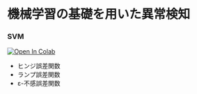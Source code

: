 # 機械学習の基礎を用いた異常検知

### SVM

[![Open In Colab](https://colab.research.google.com/assets/colab-badge.svg)](http://colab.research.google.com/github/matsubaraDaisuke/anomaly-detection/blob/main/01_machine_learning/00_svm.ipynb)

- ヒンジ誤差関数
- ランプ誤差関数
- ε-不感誤差関数
